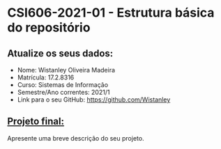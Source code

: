 # **CSI606-2021-01 - Estrutura básica do repositório**

## Atualize os seus dados:

- Nome: Wistanley Oliveira Madeira
- Matrícula: 17.2.8316
- Curso: Sistemas de Informação
- Semestre/Ano correntes: 2021/1
- Link para o seu GitHub: https://github.com/Wistanley

## [Projeto final:](./Projeto/README.md) 

Apresente uma breve descrição do seu projeto.

